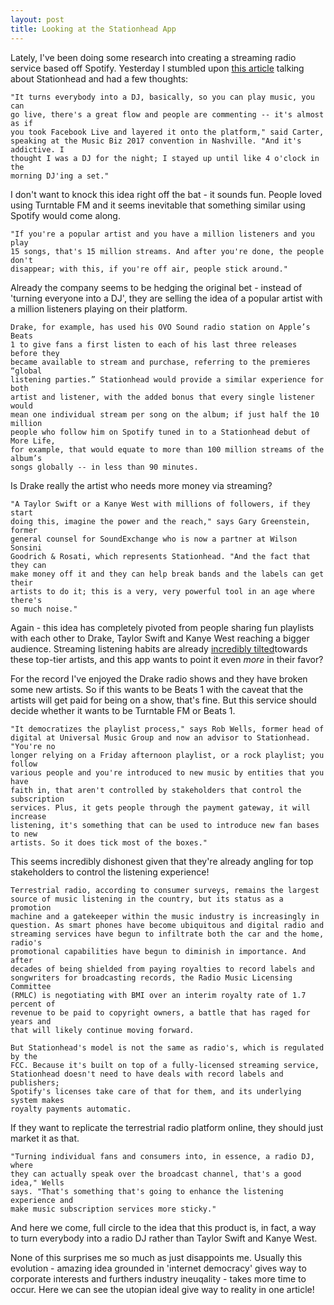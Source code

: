 ```yaml
---  
layout: post  
title: Looking at the Stationhead App  
---
```


Lately, I've been doing some research into creating a streaming radio service
based off Spotify. Yesterday I stumbled upon <a
href="http://www.billboard.com/articles/business/7842255/stationhead-new-app-spotify-music-industry-streaming" target="_blank">this article</a> talking
about Stationhead and had a few thoughts:


``` 
"It turns everybody into a DJ, basically, so you can play music, you can
go live, there's a great flow and people are commenting -- it's almost as if
you took Facebook Live and layered it onto the platform," said Carter,
speaking at the Music Biz 2017 convention in Nashville. "And it's addictive. I
thought I was a DJ for the night; I stayed up until like 4 o'clock in the
morning DJ'ing a set." 
```

I don't want to knock this idea right off the bat - it sounds fun. People
loved using Turntable FM and it seems inevitable that something similar using
Spotify would come along.


``` 
"If you're a popular artist and you have a million listeners and you play
15 songs, that's 15 million streams. And after you're done, the people don't
disappear; with this, if you're off air, people stick around." 
```

Already the company seems to be hedging the original bet - instead of 'turning
everyone into a DJ', they are selling the idea of a popular artist with a
million listeners playing on their platform.


``` 
Drake, for example, has used his OVO Sound radio station on Apple’s Beats
1 to give fans a first listen to each of his last three releases before they
became available to stream and purchase, referring to the premieres “global
listening parties.” Stationhead would provide a similar experience for both
artist and listener, with the added bonus that every single listener would
mean one individual stream per song on the album; if just half the 10 million
people who follow him on Spotify tuned in to a Stationhead debut of More Life,
for example, that would equate to more than 100 million streams of the album’s
songs globally -- in less than 90 minutes. 
```

Is Drake really the artist who needs more money via streaming?


``` 
"A Taylor Swift or a Kanye West with millions of followers, if they start
doing this, imagine the power and the reach," says Gary Greenstein, former
general counsel for SoundExchange who is now a partner at Wilson Sonsini
Goodrich & Rosati, which represents Stationhead. "And the fact that they can
make money off it and they can help break bands and the labels can get their
artists to do it; this is a very, very powerful tool in an age where there's
so much noise." 
```

Again - this idea has completely pivoted from people sharing fun playlists
with each other to Drake, Taylor Swift and Kanye West reaching a bigger
audience. Streaming listening habits are already <a
href="https://www.theverge.com/2015/12/29/10636712music-inequality-in-2015-youtube-google-spotify-apple-tidal" target="_blank">incredibly
tilted</a>towards these top-tier artists, and this app wants to point it even
*more* in their favor?

For the record I've enjoyed the Drake radio shows and they have broken some
new artists. So if this wants to be Beats 1 with the caveat that the artists
will get paid for being on a show, that's fine. But this service should decide
whether it wants to be Turntable FM or Beats 1.

``` 
"It democratizes the playlist process," says Rob Wells, former head of
digital at Universal Music Group and now an advisor to Stationhead. "You're no
longer relying on a Friday afternoon playlist, or a rock playlist; you follow
various people and you're introduced to new music by entities that you have
faith in, that aren't controlled by stakeholders that control the subscription
services. Plus, it gets people through the payment gateway, it will increase
listening, it's something that can be used to introduce new fan bases to new
artists. So it does tick most of the boxes." 
```

This seems incredibly dishonest given that they're already angling for top
stakeholders to control the listening experience!

``` 
Terrestrial radio, according to consumer surveys, remains the largest
source of music listening in the country, but its status as a promotion
machine and a gatekeeper within the music industry is increasingly in
question. As smart phones have become ubiquitous and digital radio and
streaming services have begun to infiltrate both the car and the home, radio's
promotional capabilities have begun to diminish in importance. And after
decades of being shielded from paying royalties to record labels and
songwriters for broadcasting records, the Radio Music Licensing Committee
(RMLC) is negotiating with BMI over an interim royalty rate of 1.7 percent of
revenue to be paid to copyright owners, a battle that has raged for years and
that will likely continue moving forward.

But Stationhead's model is not the same as radio's, which is regulated by the
FCC. Because it's built on top of a fully-licensed streaming service,
Stationhead doesn't need to have deals with record labels and publishers;
Spotify's licenses take care of that for them, and its underlying system makes
royalty payments automatic. 
```

If they want to replicate the terrestrial radio platform online, they should
just market it as that.


``` 
"Turning individual fans and consumers into, in essence, a radio DJ, where
they can actually speak over the broadcast channel, that's a good idea," Wells
says. "That's something that's going to enhance the listening experience and
make music subscription services more sticky." 
```

And here we come, full circle to the idea that this product is, in fact, a way
to turn everybody into a radio DJ rather than Taylor Swift and Kanye West.

None of this surprises me so much as just disappoints me. Usually this
evolution - amazing idea grounded in 'internet democracy' gives way to
corporate interests and furthers industry ineuqality - takes more time to
occur. Here we can see the utopian ideal give way to reality in one article!



